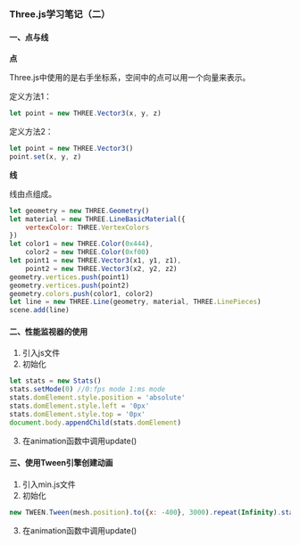 ### Three.js学习笔记（二）

#### 一、点与线

**点**

Three.js中使用的是右手坐标系，空间中的点可以用一个向量来表示。

定义方法1：
```js
let point = new THREE.Vector3(x, y, z)
```

定义方法2：
```js
let point = new THREE.Vector3()
point.set(x, y, z)
```

**线**

线由点组成。
```js
let geometry = new THREE.Geometry()
let material = new THREE.LineBasicMaterial({
    vertexColor: THREE.VertexColors
})
let color1 = new THREE.Color(0x444),
    color2 = new THREE.Color(0xf00)
let point1 = new THREE.Vector3(x1, y1, z1),
    point2 = new THREE.Vector3(x2, y2, z2)
geometry.vertices.push(point1)
geometry.vertices.push(point2)
geometry.colors.push(color1, color2)
let line = new THREE.Line(geometry, material, THREE.LinePieces)
scene.add(line)
```

#### 二、性能监视器的使用

1. 引入js文件
2. 初始化
```js
let stats = new Stats()
stats.setMode(0) //0:fps mode 1:ms mode
stats.domElement.style.position = 'absolute'
stats.domElement.style.left = '0px'
stats.domElement.style.top = '0px'
document.body.appendChild(stats.domElement)
```
3. 在animation函数中调用update()

#### 三、使用Tween引擎创建动画

1. 引入min.js文件
2. 初始化
```js
new TWEEN.Tween(mesh.position).to({x: -400}, 3000).repeat(Infinity).start()
```
3.  在animation函数中调用update()
